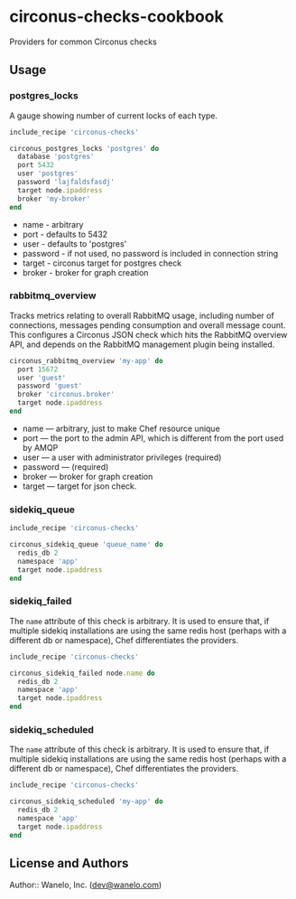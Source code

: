 circonus-checks-cookbook
========================

Providers for common Circonus checks

## Usage

### postgres_locks

A gauge showing number of current locks of each type.

```ruby
include_recipe 'circonus-checks'

circonus_postgres_locks 'postgres' do
  database 'postgres'
  port 5432
  user 'postgres'
  password 'lajfaldsfasdj'
  target node.ipaddress
  broker 'my-broker'
end
```

* name - arbitrary
* port - defaults to 5432
* user - defaults to 'postgres'
* password - if not used, no password is included in connection string
* target - circonus target for postgres check
* broker - broker for graph creation

### rabbitmq_overview

Tracks metrics relating to overall RabbitMQ usage, including number
of connections, messages pending consumption and overall message count.
This configures a Circonus JSON check which hits the RabbitMQ overview API,
and depends on the RabbitMQ management plugin being installed.

```ruby
circonus_rabbitmq_overview 'my-app' do
  port 15672
  user 'guest'
  password 'guest'
  broker 'circonus.broker'
  target node.ipaddress
end
```

* name — arbitrary, just to make Chef resource unique
* port — the port to the admin API, which is different from the port used by AMQP
* user — a user with administrator privileges (required)
* password — (required)
* broker — broker for graph creation
* target — target for json check.

### sidekiq_queue

```ruby
include_recipe 'circonus-checks'

circonus_sidekiq_queue 'queue_name' do
  redis_db 2
  namespace 'app'
  target node.ipaddress
end
```

### sidekiq_failed

The `name` attribute of this check is arbitrary. It is
used to ensure that, if multiple sidekiq installations
are using the same redis host (perhaps with a different
db or namespace), Chef differentiates the providers.

```ruby
include_recipe 'circonus-checks'

circonus_sidekiq_failed node.name do
  redis_db 2
  namespace 'app'
  target node.ipaddress
end
```

### sidekiq_scheduled

The `name` attribute of this check is arbitrary. It is
used to ensure that, if multiple sidekiq installations
are using the same redis host (perhaps with a different
db or namespace), Chef differentiates the providers.

```ruby
include_recipe 'circonus-checks'

circonus_sidekiq_scheduled 'my-app' do
  redis_db 2
  namespace 'app'
  target node.ipaddress
end
```

## License and Authors

Author:: Wanelo, Inc. (<dev@wanelo.com>)
